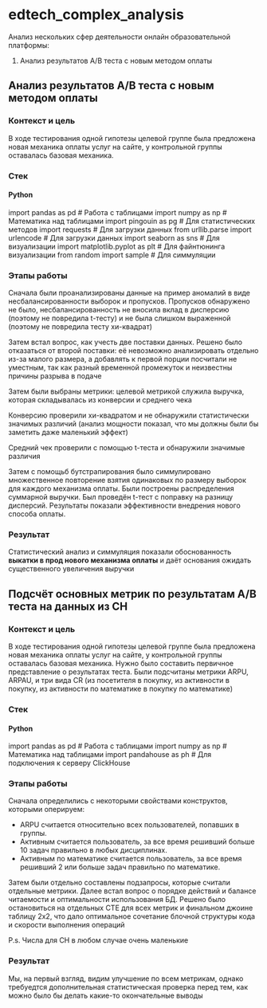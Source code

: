 # edtech_complex_analysis
Анализ нескольких сфер деятельности онлайн образовательной платформы:
1. Анализ результатов A/B теста с новым методом оплаты


## Анализ результатов A/B теста с новым методом оплаты

### Контекст и цель

В ходе тестирования одной гипотезы целевой группе была предложена новая механика оплаты услуг на сайте, у контрольной группы оставалась базовая механика.

### Стек

#### Python
import pandas as pd # Работа с таблицами
import numpy as np # Математика над таблицами
import pingouin as pg # Для статистических методов
import requests # Для загрузки данных
from urllib.parse import urlencode # Для загрузки данных
import seaborn as sns # Для визуализации
import matplotlib.pyplot as plt # Для файнтюнинга визуализации
from random import sample # Для симмуляции

### Этапы работы
Сначала были проанализированы данные на пример аномалий в виде несбалансированности выборок и пропусков. Пропусков обнаружено не было, несбалансированность не вносила вклад в дисперсию (поэтому не повредила t-тесту) и не была слишком выраженной (поэтому не повредила тесту хи-квадрат)

Затем встал вопрос, как учесть две поставки данных. Решено было отказаться от второй поставки: её невозможно анализировать отдельно из-за малого размера, а добавлять к первой порции посчитали не уместным, так как разный временной промежуток и неизвестны причины разрыва в подаче

Затем были выбраны метрики: целевой метрикой служила выручка, которая складывалась из конверсии и среднего чека

Конверсию проверили хи-квадратом и не обнаружили статистически значимых различий (анализ мощности показал, что мы должны были бы заметить даже маленький эффект)

Средний чек проверили с помощью t-теста и обнаружили значимые различия

Затем с помощьб бутстрапирования было симмулировано множественное повторение взятия одинаковых по размеру выборок для каждого механизма оплаты. Были построены распределения суммарной выручки. Был проведён t-тест с поправку на разницу дисперсий. Результаты показали эффективности внедрения нового способа оплаты.

### Результат
Статистический анализ и симмуляция показали обоснованность **выкатки в прод нового механизма оплаты** и даёт основания ожидать существенного увеличения выручки

## Подсчёт основных метрик по результатам A/B теста на данных из CH

### Контекст и цель

В ходе тестирования одной гипотезы целевой группе была предложена новая механика оплаты услуг на сайте, у контрольной группы оставалась базовая механика. Нужно было составить первичное представление о результатах теста. Были подсчитаны метрики ARPU, ARPAU, и три вида CR (из посетителя в покупку, из активности в покупку, из активности по математике в покупку по математике)

### Стек

#### Python
import pandas as pd # Работа с таблицами
import numpy as np # Математика над таблицами
import pandahouse as ph # Для подключения к серверу ClickHouse

### Этапы работы
Сначала определились с некоторыми свойствами конструктов, которыми оперируем:
- ARPU считается относительно всех пользователей, попавших в группы.
- Активным считается пользователь, за все время решивший больше 10 задач правильно в любых дисциплинах.
- Активным по математике считается пользователь, за все время решивший 2 или больше задач правильно по математике.

Затем были отдельно составлены подзапросы, которые считали отдельные метрики. Далее встал вопрос о порядке действий и балансе читаемости и оптимальности использования БД. Решено было остановиться на отдельных CTE для всех метрик и финальном джоине таблицу 2x2, что дало оптимальное сочетание блочной структуры кода и скорости выполнения операций

P.s. Числа для CH в любом случае очень маленькие

### Результат
Мы, на первый взгляд, видим улучшение по всем метрикам, однако требуедтся дополнительная статистическая проверка
перед тем, как можно было бы делать какие-то окончательные выводы